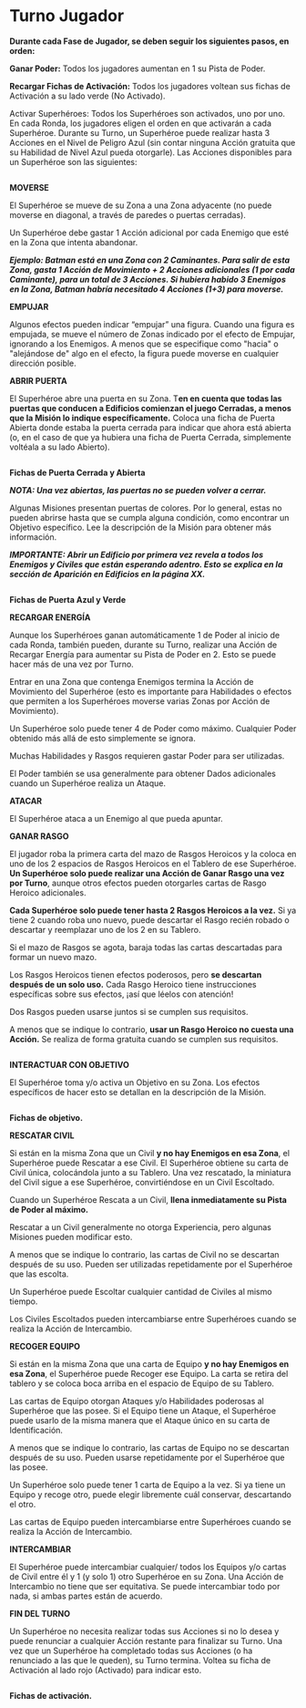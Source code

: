 # Turno Jugador

**Durante cada Fase de Jugador, se deben seguir los siguientes pasos, en orden:**

**Ganar Poder:** Todos los jugadores aumentan en 1 su Pista de Poder.

**Recargar Fichas de Activación:** Todos los jugadores voltean sus fichas de Activación a su lado verde (No Activado).

Activar Superhéroes: Todos los Superhéroes son activados, uno por uno. En cada Ronda, los jugadores eligen el orden en que activarán a cada Superhéroe. Durante su Turno, un Superhéroe puede realizar hasta 3 Acciones en el Nivel de Peligro Azul (sin contar ninguna Acción gratuita que su Habilidad de Nivel Azul pueda otorgarle). Las Acciones disponibles para un Superhéroe son las siguientes:

<figure><img src="../.gitbook/assets/image (7).png" alt=""><figcaption></figcaption></figure>

&#x20;

**MOVERSE**

El Superhéroe se mueve de su Zona a una Zona adyacente (no puede moverse en diagonal, a través de paredes o puertas cerradas).

Un Superhéroe debe gastar 1 Acción adicional por cada Enemigo que esté en la Zona que intenta abandonar.

_**Ejemplo: Batman está en una Zona con 2 Caminantes. Para salir de esta Zona, gasta 1 Acción de Movimiento + 2 Acciones adicionales (1 por cada Caminante), para un total de 3 Acciones. Si hubiera habido 3 Enemigos en la Zona, Batman habría necesitado 4 Acciones (1+3) para moverse.**_

&#x20;

**EMPUJAR**

Algunos efectos pueden indicar “empujar” una figura. Cuando una figura es empujada, se mueve el número de Zonas indicado por el efecto de Empujar, ignorando a los Enemigos. A menos que se especifique como "hacia" o "alejándose de" algo en el efecto, la figura puede moverse en cualquier dirección posible.

&#x20;

**ABRIR PUERTA**

El Superhéroe abre una puerta en su Zona. T**en en cuenta que todas las puertas que conducen a Edificios comienzan el juego Cerradas, a menos que la Misión lo indique específicamente.** Coloca una ficha de Puerta Abierta donde estaba la puerta cerrada para indicar que ahora está abierta (o, en el caso de que ya hubiera una ficha de Puerta Cerrada, simplemente voltéala a su lado Abierto).

<figure><img src="../.gitbook/assets/image (5).png" alt=""><figcaption></figcaption></figure>

**Fichas de Puerta Cerrada y Abierta**

_**NOTA: Una vez abiertas, las puertas no se pueden volver a cerrar.**_

Algunas Misiones presentan puertas de colores. Por lo general, estas no pueden abrirse hasta que se cumpla alguna condición, como encontrar un Objetivo específico. Lee la descripción de la Misión para obtener más información.

_**IMPORTANTE: Abrir un Edificio por primera vez revela a todos los Enemigos y Civiles que están esperando adentro. Esto se explica en la sección de Aparición en Edificios en la página XX.**_

<figure><img src="../.gitbook/assets/image (6).png" alt=""><figcaption></figcaption></figure>

**Fichas de Puerta Azul y Verde**

&#x20;

**RECARGAR ENERGÍA**

Aunque los Superhéroes ganan automáticamente 1 de Poder  al inicio de cada Ronda, también pueden, durante su Turno, realizar una Acción de Recargar Energía para aumentar su Pista de Poder en 2. Esto se puede hacer más de una vez por Turno.

Entrar en una Zona que contenga Enemigos termina la Acción de Movimiento del Superhéroe (esto es importante para Habilidades o efectos que permiten a los Superhéroes moverse varias Zonas por Acción de Movimiento).

Un Superhéroe solo puede tener 4 de Poder como máximo. Cualquier Poder obtenido más allá de esto simplemente se ignora.

Muchas Habilidades y Rasgos requieren gastar Poder para ser utilizadas.

El Poder también se usa generalmente para obtener Dados adicionales cuando un Superhéroe realiza un Ataque.

&#x20;

**ATACAR**

El Superhéroe ataca a un Enemigo al que pueda apuntar.

&#x20;

**GANAR RASGO**

El jugador roba la primera carta del mazo de Rasgos Heroicos y la coloca en uno de los 2 espacios de Rasgos Heroicos en el Tablero de ese Superhéroe. **Un Superhéroe solo puede realizar una Acción de Ganar Rasgo una vez por Turno**, aunque otros efectos pueden otorgarles cartas de Rasgo Heroico adicionales.

**Cada Superhéroe solo puede tener hasta 2 Rasgos Heroicos a la vez.** Si ya tiene 2 cuando roba uno nuevo, puede descartar el Rasgo recién robado o descartar y reemplazar uno de los 2 en su Tablero.

Si el mazo de Rasgos se agota, baraja todas las cartas descartadas para formar un nuevo mazo.

Los Rasgos Heroicos tienen efectos poderosos, pero **se descartan después de un solo uso.** Cada Rasgo Heroico tiene instrucciones específicas sobre sus efectos, ¡así que léelos con atención!

Dos Rasgos pueden usarse juntos si se cumplen sus requisitos.

A menos que se indique lo contrario, **usar un Rasgo Heroico no cuesta una Acción.** Se realiza de forma gratuita cuando se cumplen sus requisitos.

<figure><img src="../.gitbook/assets/image (3).png" alt=""><figcaption></figcaption></figure>



**INTERACTUAR CON OBJETIVO**

El Superhéroe toma y/o activa un Objetivo en su Zona. Los efectos específicos de hacer esto se detallan en la descripción de la Misión.

<figure><img src="../.gitbook/assets/image (2).png" alt=""><figcaption></figcaption></figure>

**Fichas de objetivo.**

&#x20;

**RESCATAR CIVIL**

Si están en la misma Zona que un Civil **y no hay Enemigos en esa Zona**, el Superhéroe puede Rescatar a ese Civil. El Superhéroe obtiene su carta de Civil única, colocándola junto a su Tablero. Una vez rescatado, la miniatura del Civil sigue a ese Superhéroe, convirtiéndose en un Civil Escoltado.

Cuando un Superhéroe Rescata a un Civil, **llena inmediatamente su Pista de Poder al máximo.**

Rescatar a un Civil generalmente no otorga Experiencia, pero algunas Misiones pueden modificar esto.

A menos que se indique lo contrario, las cartas de Civil no se descartan después de su uso. Pueden ser utilizadas repetidamente por el Superhéroe que las escolta.

Un Superhéroe puede Escoltar cualquier cantidad de Civiles al mismo tiempo.

Los Civiles Escoltados pueden intercambiarse entre Superhéroes cuando se realiza la Acción de Intercambio.

&#x20;

**RECOGER EQUIPO**

Si están en la misma Zona que una carta de Equipo **y no hay Enemigos en esa Zona**, el Superhéroe puede Recoger ese Equipo. La carta se retira del tablero y se coloca boca arriba en el espacio de Equipo de su Tablero.

Las cartas de Equipo otorgan Ataques y/o Habilidades poderosas al Superhéroe que las posee. Si el Equipo tiene un Ataque, el Superhéroe puede usarlo de la misma manera que el Ataque único en su carta de Identificación.

A menos que se indique lo contrario, las cartas de Equipo no se descartan después de su uso. Pueden usarse repetidamente por el Superhéroe que las posee.

Un Superhéroe solo puede tener 1 carta de Equipo a la vez. Si ya tiene un Equipo y recoge otro, puede elegir libremente cuál conservar, descartando el otro.

Las cartas de Equipo pueden intercambiarse entre Superhéroes cuando se realiza la Acción de Intercambio.

&#x20;

**INTERCAMBIAR**

El Superhéroe puede intercambiar cualquier/ todos los Equipos y/o cartas de Civil entre él y 1 (y solo 1) otro Superhéroe en su Zona. Una Acción de Intercambio no tiene que ser equitativa. Se puede intercambiar todo por nada, si ambas partes están de acuerdo.

&#x20;

**FIN DEL TURNO**

Un Superhéroe no necesita realizar todas sus Acciones si no lo desea y puede renunciar a cualquier Acción restante para finalizar su Turno. Una vez que un Superhéroe ha completado todas sus Acciones (o ha renunciado a las que le queden), su Turno termina. Voltea su ficha de Activación al lado rojo (Activado) para indicar esto.

<figure><img src="../.gitbook/assets/image (1).png" alt=""><figcaption></figcaption></figure>

**Fichas de activación.**
